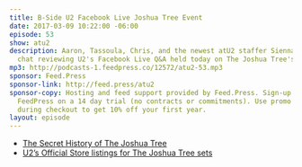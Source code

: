 ```yaml
---
title: B-Side U2 Facebook Live Joshua Tree Event
date: 2017-03-09 10:22:00 -06:00
episode: 53
show: atu2
description: Aaron, Tassoula, Chris, and the newest atU2 staffer Sienna have a quick
  chat reviewing U2's Facebook Live Q&A held today on The Joshua Tree's 30th anniversary.
mp3: http://podcasts-1.feedpress.co/12572/atu2-53.mp3
sponsor: Feed.Press
sponsor-link: http://feed.press/atu2
sponsor-copy: Hosting and feed support provided by Feed.Press. Sign-up today and try
  FeedPress on a 14 day trial (no contracts or commitments). Use promo code * atu2*
  during checkout to get 10% off your first year.
layout: episode
---
```


* [The Secret History of The Joshua Tree](https://www.atu2.com/news/the-secret-history-of-the-joshua-tree-part-1.html)
* [U2’s Official Store listings for The Joshua Tree sets](http://u2.fanfire.com/cgi-bin/WebObjects/Store.woa/wa/artist?artistName=U2com&sourceCode=U2TWEBWWUSD&userid=%7Bid%7D&categoryName=The+Joshua+Tree+30th+Anniversary&fanclubname=u2club&usercode=%7Bmd5Password%7D)
